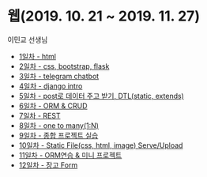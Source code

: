 ﻿# 웹(2019. 10. 21 ~ 2019. 11. 27)

이민교 선생님



- [1일차 - html](1일차/2019-10-21.md)
- [2일차 - css, bootstrap, flask](2일차/2019-10-22.md)
- [3일차 - telegram chatbot](3일차/2019-10-23_telegram_chatbot.md)
- [4일차 - django intro](4일차/2019-10-24_django_introduction.md)
- [5일차 - post로 데이터 주고 받기, DTL(static, extends)](5일차/2019-10-28.md)
- [6일차 - ORM & CRUD](6일차/2019-10-29_CRUD.md)
- [7일차 - REST](7일차/2019-10-30_REST.md)
- [8일차 - one to many(1:N)](8일차/2019-10-31_db_FK.md)
- [9일차 - 종합 프로젝트 실습](9일차/2019-11-01.md)
- [10일차 - Static File(css, html, image) Serve/Upload](10일차/2019-11-04_STATIC_FILE.md)
- [11일차 - ORM연습 & 미니 프로젝트](11일차/2019-11-05_ORM연습.md)
- [12일차 - 장고 Form](12일차/2019-11-06_django_form.md)

